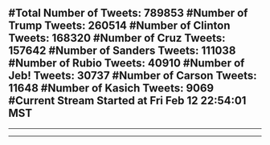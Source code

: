 #Total Number of Tweets: 789853 
#Number of Trump Tweets: 260514
#Number of Clinton Tweets: 168320
#Number of Cruz Tweets: 157642
#Number of Sanders Tweets: 111038
#Number of Rubio Tweets: 40910
#Number of Jeb! Tweets: 30737
#Number of Carson Tweets: 11648
#Number of Kasich Tweets: 9069
#Current Stream Started at Fri Feb 12 22:54:01 MST
---
---
---
